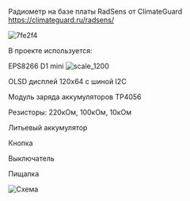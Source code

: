 Радиометр на базе платы RadSens от ClimateGuard
https://climateguard.ru/radsens/

![7fe2f4](https://github.com/dimkra/RadSens-Blynk.tk/assets/37121139/c7f5860e-bdcb-4521-91ef-df862f12660b)


В проекте используется:

EPS8266 D1 mini
![scale_1200](https://github.com/dimkra/RadSens-Blynk.tk/assets/37121139/f4abab11-0c14-4171-95e0-d45c29d0f995)

OLSD дисплей 120х64 с шиной  I2C

Модуль заряда аккумуляторов TP4056

Резисторы: 220кОм, 100кОм, 10кОм

Литьевый аккумулятор

Кнопка

Выключатель

Пищалка

![Схема](https://github.com/dimkra/RadSens-Blynk.tk/assets/37121139/4fac085c-ec10-4862-9456-7bf28099bbb1)

